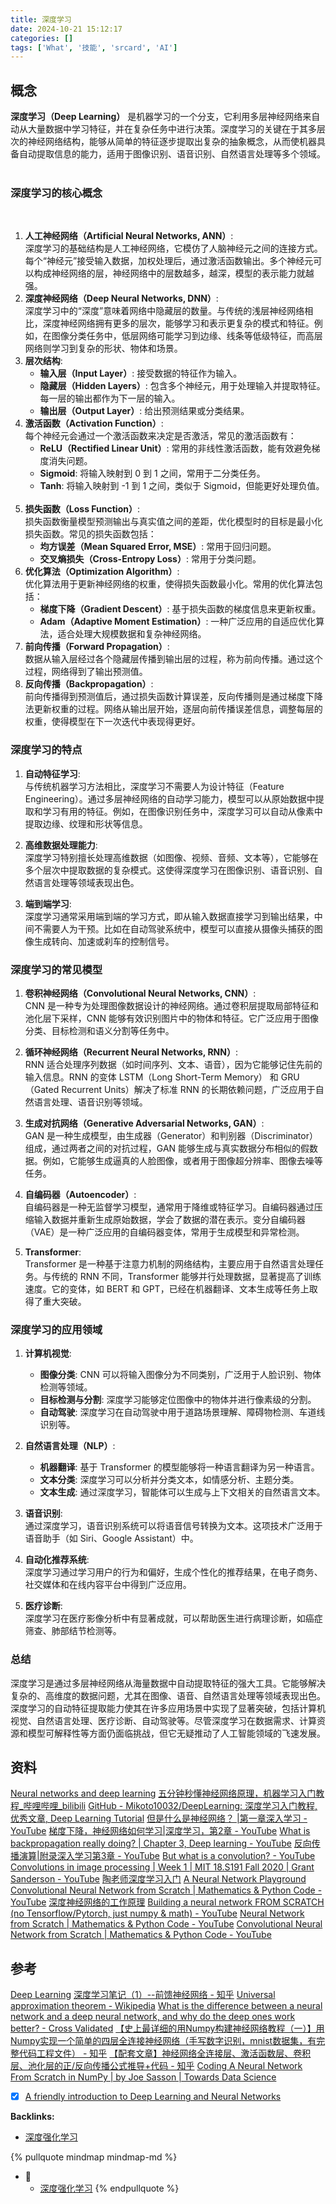 ```yaml
---
title: 深度学习
date: 2024-10-21 15:12:17
categories: []
tags: ['What', '技能', 'srcard', 'AI']
---
```

  
  
## 概念

  
**深度学习（Deep Learning）** 是机器学习的一个分支，它利用多层神经网络来自动从大量数据中学习特征，并在复杂任务中进行决策。深度学习的关键在于其多层次的神经网络结构，能够从简单的特征逐步提取出复杂的抽象概念，从而使机器具备自动提取信息的能力，适用于图像识别、语音识别、自然语言处理等多个领域。
                       
  
### 深度学习的核心概念

                     
1. **人工神经网络（Artificial Neural Networks, ANN）**:  
   深度学习的基础结构是人工神经网络，它模仿了人脑神经元之间的连接方式。每个“神经元”接受输入数据，加权处理后，通过激活函数输出。多个神经元可以构成神经网络的层，神经网络中的层数越多，越深，模型的表示能力就越强。
                     
2. **深度神经网络（Deep Neural Networks, DNN）**:  
   深度学习中的“深度”意味着网络中隐藏层的数量。与传统的浅层神经网络相比，深度神经网络拥有更多的层次，能够学习和表示更复杂的模式和特征。例如，在图像分类任务中，低层网络可能学习到边缘、线条等低级特征，而高层网络则学习到复杂的形状、物体和场景。
                     
3. **层次结构**:
   - **输入层（Input Layer）**: 接受数据的特征作为输入。
   - **隐藏层（Hidden Layers）**: 包含多个神经元，用于处理输入并提取特征。每一层的输出都作为下一层的输入。
   - **输出层（Output Layer）**: 给出预测结果或分类结果。
                     
4. **激活函数（Activation Function）**:  
   每个神经元会通过一个激活函数来决定是否激活，常见的激活函数有：
   - **ReLU（Rectified Linear Unit）**: 常用的非线性激活函数，能有效避免梯度消失问题。
   - **Sigmoid**: 将输入映射到 0 到 1 之间，常用于二分类任务。
   - **Tanh**: 将输入映射到 -1 到 1 之间，类似于 Sigmoid，但能更好处理负值。
                     
5. **损失函数（Loss Function）**:  
   损失函数衡量模型预测输出与真实值之间的差距，优化模型时的目标是最小化损失函数。常见的损失函数包括：
   - **均方误差（Mean Squared Error, MSE）**: 常用于回归问题。
   - **交叉熵损失（Cross-Entropy Loss）**: 常用于分类问题。
                     
6. **优化算法（Optimization Algorithm）**:  
   优化算法用于更新神经网络的权重，使得损失函数最小化。常用的优化算法包括：
   - **梯度下降（Gradient Descent）**: 基于损失函数的梯度信息来更新权重。
   - **Adam（Adaptive Moment Estimation）**: 一种广泛应用的自适应优化算法，适合处理大规模数据和复杂神经网络。
                     
7. **前向传播（Forward Propagation）**:  
   数据从输入层经过各个隐藏层传播到输出层的过程，称为前向传播。通过这个过程，网络得到了输出预测值。
                     
8. **反向传播（Backpropagation）**:  
   前向传播得到预测值后，通过损失函数计算误差，反向传播则是通过梯度下降法更新权重的过程。网络从输出层开始，逐层向前传播误差信息，调整每层的权重，使得模型在下一次迭代中表现得更好。
  
  
### 深度学习的特点

1. **自动特征学习**:  
   与传统机器学习方法相比，深度学习不需要人为设计特征（Feature Engineering）。通过多层神经网络的自动学习能力，模型可以从原始数据中提取和学习有用的特征。例如，在图像识别任务中，深度学习可以自动从像素中提取边缘、纹理和形状等信息。

2. **高维数据处理能力**:  
   深度学习特别擅长处理高维数据（如图像、视频、音频、文本等），它能够在多个层次中提取数据的复杂模式。这使得深度学习在图像识别、语音识别、自然语言处理等领域表现出色。

3. **端到端学习**:  
   深度学习通常采用端到端的学习方式，即从输入数据直接学习到输出结果，中间不需要人为干预。比如在自动驾驶系统中，模型可以直接从摄像头捕获的图像生成转向、加速或刹车的控制信号。
  
  
### 深度学习的常见模型

1. **卷积神经网络（Convolutional Neural Networks, CNN）**:  
   CNN 是一种专为处理图像数据设计的神经网络。通过卷积层提取局部特征和池化层下采样，CNN 能够有效识别图片中的物体和特征。它广泛应用于图像分类、目标检测和语义分割等任务中。

2. **循环神经网络（Recurrent Neural Networks, RNN）**:  
   RNN 适合处理序列数据（如时间序列、文本、语音），因为它能够记住先前的输入信息。RNN 的变体 LSTM（Long Short-Term Memory） 和 GRU（Gated Recurrent Units）解决了标准 RNN 的长期依赖问题，广泛应用于自然语言处理、语音识别等领域。

3. **生成对抗网络（Generative Adversarial Networks, GAN）**:  
   GAN 是一种生成模型，由生成器（Generator）和判别器（Discriminator）组成，通过两者之间的对抗过程，GAN 能够生成与真实数据分布相似的假数据。例如，它能够生成逼真的人脸图像，或者用于图像超分辨率、图像去噪等任务。

4. **自编码器（Autoencoder）**:  
   自编码器是一种无监督学习模型，通常用于降维或特征学习。自编码器通过压缩输入数据并重新生成原始数据，学会了数据的潜在表示。变分自编码器（VAE）是一种广泛应用的自编码器变体，常用于生成模型和异常检测。

5. **Transformer**:  
   Transformer 是一种基于注意力机制的网络结构，主要应用于自然语言处理任务。与传统的 RNN 不同，Transformer 能够并行处理数据，显著提高了训练速度。它的变体，如 BERT 和 GPT，已经在机器翻译、文本生成等任务上取得了重大突破。
  
  
### 深度学习的应用领域

1. **计算机视觉**:  
   - **图像分类**: CNN 可以将输入图像分为不同类别，广泛用于人脸识别、物体检测等领域。
   - **目标检测与分割**: 深度学习能够定位图像中的物体并进行像素级的分割。
   - **自动驾驶**: 深度学习在自动驾驶中用于道路场景理解、障碍物检测、车道线识别等。

2. **自然语言处理（NLP）**:  
   - **机器翻译**: 基于 Transformer 的模型能够将一种语言翻译为另一种语言。
   - **文本分类**: 深度学习可以分析并分类文本，如情感分析、主题分类。
   - **文本生成**: 通过深度学习，智能体可以生成与上下文相关的自然语言文本。

3. **语音识别**:  
   通过深度学习，语音识别系统可以将语音信号转换为文本。这项技术广泛用于语音助手（如 Siri、Google Assistant）中。

4. **自动化推荐系统**:  
   深度学习通过学习用户的行为和偏好，生成个性化的推荐结果，在电子商务、社交媒体和在线内容平台中得到广泛应用。

5. **医疗诊断**:  
   深度学习在医疗影像分析中有显著成就，可以帮助医生进行病理诊断，如癌症筛查、肺部结节检测等。
  
  
### 总结

深度学习是通过多层神经网络从海量数据中自动提取特征的强大工具。它能够解决复杂的、高维度的数据问题，尤其在图像、语音、自然语言处理等领域表现出色。深度学习的自动特征提取能力使其在许多应用场景中实现了显著突破，包括计算机视觉、自然语言处理、医疗诊断、自动驾驶等。尽管深度学习在数据需求、计算资源和模型可解释性等方面仍面临挑战，但它无疑推动了人工智能领域的飞速发展。
  
  
## 资料

[Neural networks and deep learning](http://neuralnetworksanddeeplearning.com/chap2.html)
[五分钟秒懂神经网络原理，机器学习入门教程_哔哩哔哩_bilibili](https://www.bilibili.com/video/BV1mu411x7VD/?buvid=XXF9D6EF690DD0EC499B7BF3498D92723860B&is_story_h5=false&mid=5OfmGEW2qSAo3%2BS%2Buc4E3A%3D%3D&p=1&plat_id=114&share_from=ugc&share_medium=android&share_plat=android&share_session_id=c040d7ff-e0bd-426e-8f81-9a5433c6886a&share_source=WEIXIN&share_tag=s_i&timestamp=1687775242&unique_k=NbTKEZf&up_id=18545878)
[GitHub - Mikoto10032/DeepLearning: 深度学习入门教程, 优秀文章, Deep Learning Tutorial](https://github.com/Mikoto10032/DeepLearning)
[但是什么是神经网络？ |第一章深入学习 - YouTube](https://www.youtube.com/watch?v=aircAruvnKk)
[梯度下降，神经网络如何学习|深度学习，第2章 - YouTube](https://www.youtube.com/watch?v=IHZwWFHWa-w)
[What is backpropagation really doing? | Chapter 3, Deep learning - YouTube](https://www.youtube.com/watch?v=Ilg3gGewQ5U&list=PLZHQObOWTQDNU6R1_67000Dx_ZCJB-3pi&index=3&t=7s)
[反向传播演算|附录深入学习第3章 - YouTube](https://www.youtube.com/watch?v=tIeHLnjs5U8&t=7s)
[But what is a convolution? - YouTube](https://www.youtube.com/watch?v=KuXjwB4LzSA)
[Convolutions in image processing | Week 1 | MIT 18.S191 Fall 2020 | Grant Sanderson - YouTube](https://www.youtube.com/watch?v=8rrHTtUzyZA)
[陶老师深度学习入门](https://www.douyin.com/collection/7205091725654624313/1)
[A Neural Network Playground](https://playground.tensorflow.org/#activation=relu&batchSize=10&dataset=gauss&regDataset=reg-plane&learningRate=0.1&regularizationRate=0&noise=0&networkShape=&seed=0.92885&showTestData=false&discretize=false&percTrainData=50&x=true&y=true&xTimesY=false&xSquared=false&ySquared=false&cosX=false&sinX=false&cosY=false&sinY=false&collectStats=false&problem=classification&initZero=false&hideText=false)
[Convolutional Neural Network from Scratch | Mathematics & Python Code - YouTube](https://www.youtube.com/watch?v=Lakz2MoHy6o)
[深度神经网络的工作原理](https://www.youtube.com/watch?v=ILsA4nyG7I0)
[Building a neural network FROM SCRATCH (no Tensorflow/Pytorch, just numpy & math) - YouTube](https://www.youtube.com/watch?v=w8yWXqWQYmU)
[Neural Network from Scratch | Mathematics & Python Code - YouTube](https://www.youtube.com/watch?v=pauPCy_s0Ok)
[Convolutional Neural Network from Scratch | Mathematics & Python Code - YouTube](https://www.youtube.com/watch?v=Lakz2MoHy6o)
  
  
## 参考

[Deep Learning](https://www.deeplearningbook.org/)
[深度学习笔记（1）--前馈神经网络 - 知乎](https://zhuanlan.zhihu.com/p/31192102)
[Universal approximation theorem - Wikipedia](https://en.wikipedia.org/wiki/Universal_approximation_theorem)
[What is the difference between a neural network and a deep neural network, and why do the deep ones work better? - Cross Validated](https://stats.stackexchange.com/questions/182734/what-is-the-difference-between-a-neural-network-and-a-deep-neural-network-and-w)
[【史上最详细的用Numpy构建神经网络教程（一）】用Numpy实现一个简单的四层全连接神经网络（手写数字识别，mnist数据集，有完整代码工程文件） - 知乎](https://zhuanlan.zhihu.com/p/381987920)
[【配套文章】神经网络全连接层、激活函数层、卷积层、池化层的正/反向传播公式推导+代码 - 知乎](https://zhuanlan.zhihu.com/p/380036598)
[Coding A Neural Network From Scratch in NumPy | by Joe Sasson | Towards Data Science](https://towardsdatascience.com/coding-a-neural-network-from-scratch-in-numpy-31f04e4d605)
- [x] [A friendly introduction to Deep Learning and Neural Networks](https://www.youtube.com/watch?v=BR9h47Jtqyw&t=0s)


**Backlinks:**

- [深度强化学习](../fb2736e62d44c8a1f1c732650a20795e18086c1b)

{% pullquote mindmap mindmap-md %}
- 🔵
  - [深度强化学习](../fb2736e62d44c8a1f1c732650a20795e18086c1b)
{% endpullquote %}